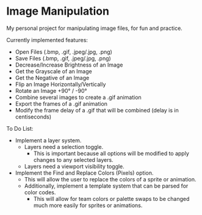 # Image Manipulation
My personal project for manipulating image files, for fun and practice.


Currently implemented features:
- Open Files (.bmp, .gif, .jpeg/.jpg, .png)
- Save Files (.bmp, .gif, .jpeg/.jpg, .png)
- Decrease/Increase Brightness of an Image
- Get the Grayscale of an Image
- Get the Negative of an Image
- Flip an Image Horizontally/Vertically
- Rotate an Image +90° / -90°
- Combine several images to create a .gif animation
- Export the frames of a .gif animation
- Modify the frame delay of a .gif that will be combined (delay is in centiseconds)


To Do List:
- Implement a layer system.
  - Layers need a selection toggle.
    - This is important because all options will be modified to apply changes to any selected layers.
  - Layers need a viewport visibility toggle.
- Implement the Find and Replace Colors (Pixels) option.
  - This will allow the user to replace the colors of a sprite or animation.
  - Additionally, implement a template system that can be parsed for color codes.
    - This will allow for team colors or palette swaps to be changed much more easily for sprites or animations.